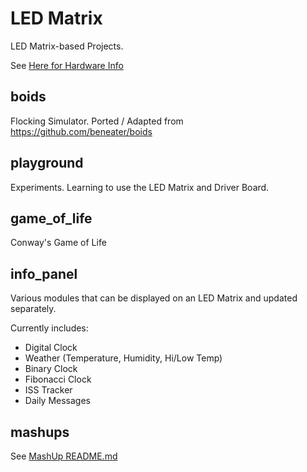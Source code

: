 # LED Matrix
LED Matrix-based Projects.

See [Here for Hardware Info](docs/matrix-portal-s3.md)

## boids
Flocking Simulator. Ported / Adapted from https://github.com/beneater/boids

## playground
Experiments. Learning to use the LED Matrix and Driver Board.

## game_of_life
Conway's Game of Life

## info_panel
Various modules that can be displayed on an LED Matrix and updated separately.

Currently includes:

* Digital Clock
* Weather (Temperature, Humidity, Hi/Low Temp)
* Binary Clock
* Fibonacci Clock
* ISS Tracker
* Daily Messages

## mashups
See [MashUp README.md](./mashups/README.md)
